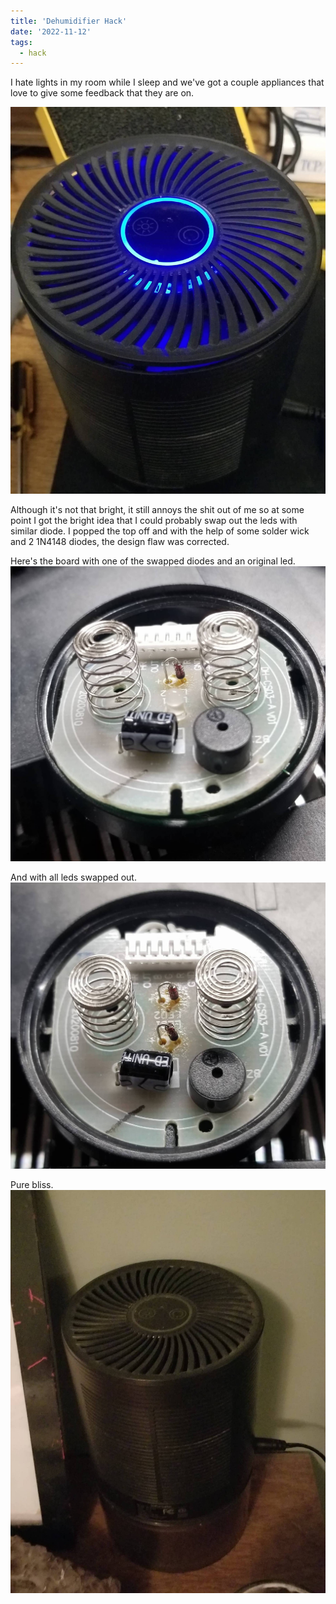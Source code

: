 ```yaml
---
title: 'Dehumidifier Hack'
date: '2022-11-12'
tags:
  - hack
---
```


I hate lights in my room while I sleep and we've got a couple appliances that love to give some feedback that they are on.

![Annoying lights](/images/hack-dehumidifier/start.jpg "Annoying lights on a small dehumidifier")

Although it's not that bright, it still annoys the shit out of me so at some point I got the bright idea that I could probably swap out the leds with similar diode. I popped the top off and with the help of some solder wick and 2 1N4148 diodes, the design flaw was corrected.

Here's the board with one of the swapped diodes and an original led.
![Mid swap](/images/hack-dehumidifier/progress.jpg "A circuit board with an original led and a replaced diode")

And with all leds swapped out.
![All swapped](/images/hack-dehumidifier/swapped.jpg "A circuit board with leds swapped with diodes")

Pure bliss.
![Finished](/images/hack-dehumidifier/done.jpg "Dehumidifier with no power lights.")
